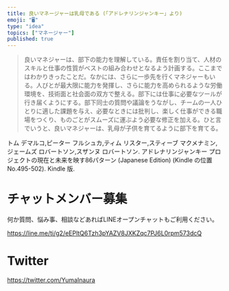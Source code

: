 ```yaml
---
title: 良いマネージャーは乳母である (「アドレナリンジャンキー」より)
emoji: "🖥"
type: "idea"
topics: ["マネージャー"]
published: true
---
```


>良いマネジャーは、部下の能力を理解している。責任を割り当て、人材のスキルと仕事の性質がベストの組み合わせとなるよう計画する。ここまではわかりきったことだ。なかには、さらに一歩先を行くマネジャーもいる。人びとが最大限に能力を発揮し、さらに能力を高められるような労働環境を、技術面と社会面の双方で整える。部下には仕事に必要なツールが行き届くようにする。部下同士の質問や議論をうながし、チームの一人ひとりに適した課題を与え、必要なときには批判し、楽しく仕事ができる職場をつくり、ものごとがスムーズに運ぶよう必要な修正を加える。ひと言でいうと、良いマネジャーは、乳母が子供を育てるように部下を育てる。

トム デマルコ,ピーター フルシュカ,ティム リスター,スティーブ マクメナミン,ジェームズ ロバートソン,スザンヌ ロバートソン. アドレナリンジャンキー プロジェクトの現在と未来を映す86パターン (Japanese Edition) (Kindle の位置No.495-502). Kindle 版. 

<!-- Update From Qiita API -->

# チャットメンバー募集


何か質問、悩み事、相談などあればLINEオープンチャットもご利用ください。

https://line.me/ti/g2/eEPltQ6Tzh3pYAZV8JXKZqc7PJ6L0rpm573dcQ


# Twitter

https://twitter.com/YumaInaura

<!-- Update From Qiita API -->


